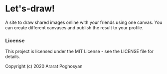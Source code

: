 # Let's-draw!
A site to draw shared images online with your friends using one canvas.   You can create different canvases and publish the result to your profile.

### License
This project is licensed under the MIT License - see the LICENSE file for details.

Copyright (c) 2020 Ararat Poghosyan
